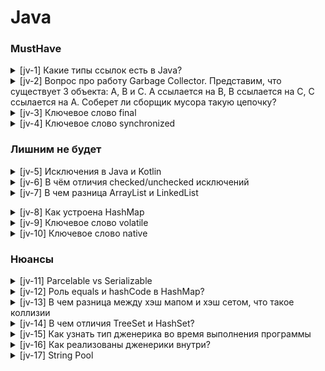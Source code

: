 # Java

### MustHave

<details>
<summary>[jv-1] Какие типы ссылок есть в Java?</summary>

StrongReference, SoftReference, WeakReference, PhantomReference

По сути, различие между всеми типами ссылок только одно — поведение GC с объектами, на которые они
ссылаются.

SoftReference — если GC видит что объект доступен только через цепочку soft-ссылок, то он удалит его
из памяти. Потом. Наверно.

WeakReference — если GC видит что объект доступен только через цепочку weak-ссылок, то он удалит его
из памяти.

PhantomReference — если GC видит что объект доступен только через цепочку phantom-ссылок, то он его
удалит из памяти. После нескольких запусков GC.

Более детально: https://habr.com/ru/post/169883/

</details>

<details>
<summary>[jv-2] Вопрос про работу Garbage Collector. Представим, что существует 3 объекта: А, В и С. А ссылается на B, B ссылается на C, C ссылается на A. Соберет ли сборщик мусора такую цепочку?</summary>

Да, сборщик мусора соберет такую цепочку. "Живыми" могут считаться только те объекты, до которых мы
можем добраться посредством цепочки ссылок, начиная с корневой (Garbage Collector Root) - ссылки,
непосредственно существующей в выполняемом коде. Если мы представим все объекты и ссылки между ними
как дерево, то нам нужно будет пройти с корневых узлов (точек) по всем рёбрам.
При этом узлы, до которых мы сможем добраться - не мусор, все остальные - мусор. Именно поэтому в
андроид не возникает проблемы с утечкой памяти при возникновении циклических зависимостей. Объекты
А, В и С больше не используются, но каждый из них ссылается на другой. Однако они недостижимы с
помощью цепочки сильных ссылок, начинающейся от корневой ссылки сборщика мусора и будут собраны им.

**Garbage Collector Root**

Если мы представим все объекты и ссылки между ними как дерево, то нам нужно будет пройти с корневых
узлов (точек) по всем рёбрам. При этом узлы, до которых мы сможем добраться - не мусор, все
остальные - мусор. Этот подход получил название “трассировка” (tracing). Существует несколько типов
корневых точек:

- Локальные переменные и параметры методов;
- Активные потоки;
- Статические переменные (так как на них ссылаются их классы);
- Application и Context

![image](https://kmm.icerock.dev/assets/images/gc-f1ce86f0b4235f1b4cec861f0007b7b1.jpg)

[Из базы знаний IceRock. Посмотреть...](https://kmm.icerock.dev/learning/memory_management#%D0%BF%D0%BE%D0%B4%D1%85%D0%BE%D0%B4-garbage-collector-%D0%BD%D0%B0-%D0%B0%D0%BD%D0%B4%D1%80%D0%BE%D0%B8%D0%B4/)

</details>

<details>
<summary>[jv-3] Ключевое слово final</summary>
класс, который нельзя расширить, метод, который нельзя переопределить или завершённый член данных;
</details>

<details>
<summary>[jv-4] Ключевое слово synchronized</summary>
Доступ к участку кода только одному потоку;
</details>

### Лишним не будет

<details>
<summary>[jv-5] Исключения в Java и Kotlin</summary>

![image](https://habrastorage.org/webt/hn/mx/yz/hnmxyzwyfbelfe32oqi1nyite4o.png)

В kotline все ошибки являются непроверяемыми

В java исключения делятся на непроверяемые и проверяемые. Каждая функция должна содержать список
всех проверяемых исключений которые могут в ней произойти.

```java
public void method() throws PanicException {
}
```

<b>Зачем в Java нужно разделение на checked - unchecked, и почему в Kotlin от этого разделения
вообще
отказались:</b>

Почему разделение на checked и unchecked?

Разделение позволяет управлять потенциальными ошибками, которые могут быть исправлены, и отличать их
от ошибок времени выполнения, которые чаще всего являются результатом ошибок в коде.
Это способствует написанию более надежного и устойчивого к ошибкам кода.

В Kotlin отказались от разделения для:

* Уменьшения количества boilerplate-кода.
* Избегание нежелательных исключений: Проверяемые исключения в Java часто могут приводить к
  "ловушкам исключений" (exception traps), когда разработчики просто пробрасывают исключения выше по
  стеку вызовов без реальной обработки ошибки.

</details>
<details>
<summary>[jv-6] В чём отличия checked/unchecked исключений</summary>

Checked исключения, это те, которые должны обрабатываться блоком catch или описываться в сигнатуре
метода. Unchecked могут не обрабатываться и не быть описанными.

Unchecked исключения в Java — наследованные от RuntimeException, checked — от Exception (не включая
unchecked).
</details>

<details>
<summary>[jv-7] В чем разница ArrayList и LinkedList</summary>

Преимущества ArrayList: в возможности доступа к произвольному элементу по индексу за постоянное
время (так как это массив), минимум накладных расходов при хранении такого списка, вставка в конец
списка в среднем производится так же за постоянное время. В среднем потому, что массив имеет
определенный начальный размер n (в коде это параметр capacity), по умолчанию n = 10, при записи n+1
элемента, будет создан новый массив размером (n * 3) / 2 + 1, в него будут помещены все элементы из
старого массива + новый, добавляемый элемент. В итоге получаем, что при добавлении элемента при
необходимости расширения массива, время добавления будет значительно больше, нежели при записи
элемента в готовую пустую ячейку. Тем не менее, в среднем время вставки элемента в конец списка
является постоянным. Удаление последнего элемента происходит за константное время. Недостатки
ArrayList проявляются при вставке/удалении элемента в середине списка — это взывает перезапись всех
элементов размещенных «правее» в списке на одну позицию влево, кроме того, при удалении элементов
размер массива не уменьшается, до явного вызова метода trimToSize().

LinkedList наоборот, за постоянное время может выполнять вставку/удаление элементов в списке (именно
вставку и удаление, поиск позиции вставки и удаления сюда не входит). Доступ к произвольному
элементу осуществляется за линейное время (но доступ к первому и последнему элементу списка всегда
осуществляется за константное время — ссылки постоянно хранятся на первый и последний, так что
добавление элемента в конец списка вовсе не значит, что придется перебирать весь список в поисках
последнего элемента). В целом же, LinkedList в абсолютных величинах проигрывает ArrayList и по
потребляемой памяти и по скорости выполнения операций. LinkedList предпочтительно применять, когда
происходит активная работа (вставка/удаление) с серединой списка или в случаях, когда необходимо
гарантированное время добавления элемента в список.</details>
<details>
<summary>[jv-8] Как устроена HashMap</summary>
Вкратце, HashMap состоит из «корзин» (bucket`ов). С технической точки зрения «корзины» — это
элементы массива, которые хранят ссылки на списки элементов. При добавлении новой пары
ключ-значение, вычисляет хеш-код ключа, на основании которого вычисляется номер корзины (номер
ячейки массива), в которую попадет новый элемент. Если корзина пустая, то в нее сохраняется ссылка
на вновь добавляемый элемент, если же там уже есть элемент, то происходит последовательный переход
по ссылкам между элементами в цепочке, в поисках последнего элемента, от которого и ставится ссылка
на вновь добавленный элемент. Если в списке был найден элемент с таким же ключом, то он заменяется.
Добавление, поиск и удаление элементов выполняется за константное время. Вроде все здорово, с одной
оговоркой, хеш-функций должна равномерно распределять элементы по корзинам, в этом случае временная
сложность для этих 3 операций будет не ниже lg N, а в среднем случае как раз константное время.

[статья](https://habr.com/ru/post/128017/)

</details>

<details>
<summary>[jv-9] Ключевое слово volatile</summary>
Поле не будет кешироваться в каждом потоке (т.е. копироваться в Thread local cache)
Нельзя будет одновременно двум потокам получать значение переменной
Поле доступно нескольким потокам;
</details>

<details>
<summary>[jv-10] Ключевое слово native</summary>
метод с кодом, написанным на другом языке;
</details>

### Нюансы

<details>
<summary>[jv-11] Parcelable vs Serializable</summary>

hashCode позволяет определить корзину для поиска элемента, а equals используется для сравнения
ключей элементов в списке внутри корзины и искомого ключа.

</details>

<details>
<summary>[jv-12] Роль equals и hashCode в HashMap?</summary>
hashCode позволяет определить корзину для поиска элемента, а equals используется для сравнения ключей элементов в списке внутри корзины и искомого ключа.
</details>

<details>
<summary>[jv-13] В чем разница между хэш мапом и хэш сетом, что такое коллизии</summary>

Разница в том, что хотя HashSet и фактически использует под капотом HashMap но они реализуют разные
интерфейсы.

HashMap используется для хранения пар ключ-значение с использованием метода put Пример: hm.put (
ключ, значение); а HashSet используется для хранения только уникальных объектов с помощью метода
add. Пример: hs.add (object) ;.

HashMap не позволяет дублировать ключи, но значения можно дублировать, а HashSet не разрешает
дублирование объектов.

</details>

<details>
<summary>[jv-14] В чем отличия TreeSet и HashSet?</summary>

Начнем с того, что Set — это множество (так же называют «набором»). Set не допускает хранение двух
одинаковых элементов. Формально говоря, термин «множество» и так обозначает совокупность различных
элементов, очень важно, что именно различных элементов, так как это главное свойство Set. С учетом
такого определения, пояснение про хранение одинаковых элементом не требуется, но в обиходе, понятие
«множество» потеряло свой строгий смысл касательно уникальности элементов, входящих в него, поэтому
все же уточняйте отдельно данное свойство множества.

TreeSet обеспечивает упорядоченно хранение элементов в виде красно-черного дерева. Сложность
выполнения основных операций в TreeSet lg N. HashSet использует для хранения элементов такой же
подход, что и HashMap, за тем отличием, что в HashSet в качестве ключа выступает сам элемент, кроме
того HashSet (как и HashMap) не поддерживает упорядоченное хранение элементов и обеспечивает
временную сложность выполнения операций аналогично HashMap.

</details>

<details>
<summary>[jv-15] Как узнать тип дженерика во время выполнения программы</summary>

При работе с дженериками есть одна очень важная особенность, о которой необходимо помнить. Она
называется “стирание типов” (type erasure).

Ее суть заключается в том, что внутри класса не хранится никакой информации о его типе-параметре.

Эта информация доступна только на этапе компиляции и стирается (становится недоступной) в runtime.
</details>

<details>
<summary>[jv-16] Как реализованы дженерики внутри?</summary>

Дженерики фактически работают лишь на этапе компиляции. При преобразовании в байт код данные о типе
дженерика стираются (type erasure)
</details>

<details>
<summary>[jv-17] String Pool </summary>

<b>String Pool</b> — это специальная область в куче (Heap), используемая для хранения уникальных
строковых
литералов.
Устраняет необходимость создавать множество одинаковых строковых объектов, сокращая тем самым расход
памятии повышая производительность программ.

<b>Принцип работы</b>:
Когда в коде встречается строковый литерал, JVM проверяет наличие такой строки в пуле:

* Если строка уже присутствует в пуле, то возвращается ссылка на эту строку.
* Если строки нет, она создаётся и помещается в пул, после чего возвращается ссылка на новый объект.
* Строки, созданные через конструктор `new String("...")`, не попадают в пул автоматически. Они
  создают новый объект строки в куче вне пула. Однако такие строки можно явно добавить в пул, вызвав
  метод `intern()`.

Подробное описание с картинками: https://topjava.ru/blog/rukovodstvo-po-string-pool-v-java#5

Чуть более краткое описание работы String Pool: https://easyoffer.ru/question/3970
</details>





